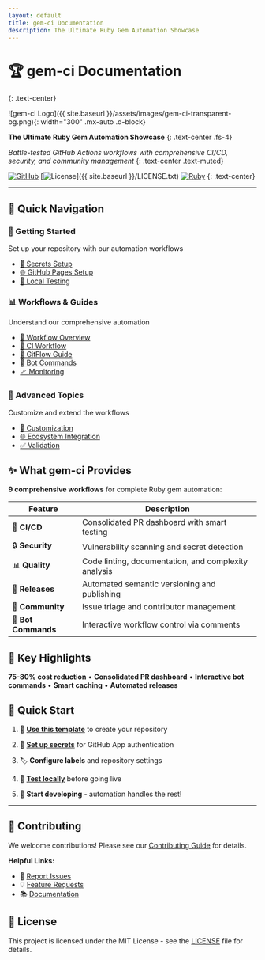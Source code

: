 ```yaml
---
layout: default
title: gem-ci Documentation
description: The Ultimate Ruby Gem Automation Showcase
---
```


# 🏆 gem-ci Documentation
{: .text-center}

![gem-ci Logo]({{ site.baseurl }}/assets/images/gem-ci-transparent-bg.png){: width="300" .mx-auto .d-block}

**The Ultimate Ruby Gem Automation Showcase**
{: .text-center .fs-4}

*Battle-tested GitHub Actions workflows with comprehensive CI/CD, security, and community management*
{: .text-center .text-muted}

[![GitHub](https://img.shields.io/badge/GitHub-patrick204nqh%2Fgem--ci-blue?style=for-the-badge&logo=github)](https://github.com/patrick204nqh/gem-ci)
[![License](https://img.shields.io/badge/License-MIT-yellow.svg?style=for-the-badge)]({{ site.baseurl }}/LICENSE.txt)
[![Ruby](https://img.shields.io/badge/Ruby-3.3+-red?style=for-the-badge&logo=ruby)](https://ruby-lang.org)
{: .text-center}

---

## 🚀 Quick Navigation

<div class="nav-menu">
  <div class="row">
    <div class="col-md-4">
      <h3>🏁 Getting Started</h3>
      <p>Set up your repository with our automation workflows</p>
      <ul>
        <li><a href="setup/secrets">🔐 Secrets Setup</a></li>
        <li><a href="setup/github-pages">🌐 GitHub Pages Setup</a></li>
        <li><a href="guides/local-testing">🧪 Local Testing</a></li>
      </ul>
    </div>
    <div class="col-md-4">
      <h3>📊 Workflows & Guides</h3>
      <p>Understand our comprehensive automation</p>
      <ul>
        <li><a href="workflows/overview">🔄 Workflow Overview</a></li>
        <li><a href="diagrams/ci-workflow-overview">🔄 CI Workflow</a></li>
        <li><a href="guides/gitflow">🔄 GitFlow Guide</a></li>
        <li><a href="guides/bot-commands">🤖 Bot Commands</a></li>
        <li><a href="guides/monitoring">📈 Monitoring</a></li>
      </ul>
    </div>
    <div class="col-md-4">
      <h3>🎯 Advanced Topics</h3>
      <p>Customize and extend the workflows</p>
      <ul>
        <li><a href="guides/customization">🔧 Customization</a></li>
        <li><a href="guides/ecosystem">🌐 Ecosystem Integration</a></li>
        <li><a href="guides/validation">✅ Validation</a></li>
      </ul>
    </div>
  </div>
</div>

## ✨ What gem-ci Provides

**9 comprehensive workflows** for complete Ruby gem automation:

| Feature            | Description                                          |
| ------------------ | ---------------------------------------------------- |
| 🔄 **CI/CD**        | Consolidated PR dashboard with smart testing         |
| 🔒 **Security**     | Vulnerability scanning and secret detection          |
| 📊 **Quality**      | Code linting, documentation, and complexity analysis |
| 🚀 **Releases**     | Automated semantic versioning and publishing         |
| 👥 **Community**    | Issue triage and contributor management              |
| 🤖 **Bot Commands** | Interactive workflow control via comments            |

## 🎯 Key Highlights

<div class="highlight-box">
<strong>75-80% cost reduction</strong> • <strong>Consolidated PR dashboard</strong> • <strong>Interactive bot commands</strong> • <strong>Smart caching</strong> • <strong>Automated releases</strong>
</div>

## 🚀 Quick Start

<div class="steps" markdown="1">

1. 🎯 **[Use this template](https://github.com/patrick204nqh/gem-ci/generate)** to create your repository

2. 🔐 **[Set up secrets](setup/secrets)** for GitHub App authentication  

3. 🏷️ **Configure labels** and repository settings

4. 🧪 **[Test locally](guides/local-testing)** before going live

5. 🚀 **Start developing** - automation handles the rest!

</div>

---

## 🤝 Contributing

We welcome contributions! Please see our [Contributing Guide](../CONTRIBUTORS.md) for details.

**Helpful Links:**
- 🐛 [Report Issues](https://github.com/patrick204nqh/gem-ci/issues)
- 💡 [Feature Requests](https://github.com/patrick204nqh/gem-ci/issues/new?template=feature_request.md)
- 📚 [Documentation](https://patrick204nqh.github.io/gem-ci/)

## 📄 License

This project is licensed under the MIT License - see the [LICENSE](../LICENSE.txt) file for details.
